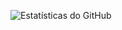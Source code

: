 ![Estatísticas do GitHub](https://github-profile-summary-cards.vercel.app/api/cards/profile-details?username=Erick-Fanka&theme=react)

<!--
**Erick-Fanka/erick-fanka** is a ✨ _special_ ✨ repository because its `README.md` (this file) appears on your GitHub profile.

Here are some ideas to get you started:

- 🔭 I’m currently working on ...
- 🌱 I’m currently learning ...
- 👯 I’m looking to collaborate on ...
- 🤔 I’m looking for help with ...
- 💬 Ask me about ...
- 📫 How to reach me: ...
- 😄 Pronouns: ...
- ⚡ Fun fact: ...
-->
